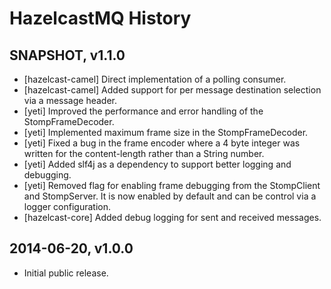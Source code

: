 # HazelcastMQ History

## SNAPSHOT, v1.1.0

- [hazelcast-camel] Direct implementation of a polling consumer.
- [hazelcast-camel] Added support for per message destination selection via a 
message header.
- [yeti] Improved the performance and error handling of the StompFrameDecoder.
- [yeti] Implemented maximum frame size in the StompFrameDecoder.
- [yeti] Fixed a bug in the frame encoder where a 4 byte integer was written 
for the content-length rather than a String number.
- [yeti] Added slf4j as a dependency to support better logging and debugging.
- [yeti] Removed flag for enabling frame debugging from the StompClient and 
StompServer. It is now enabled by default and can be control via a logger 
configuration.
- [hazelcast-core] Added debug logging for sent and received messages.

## 2014-06-20, v1.0.0

- Initial public release.